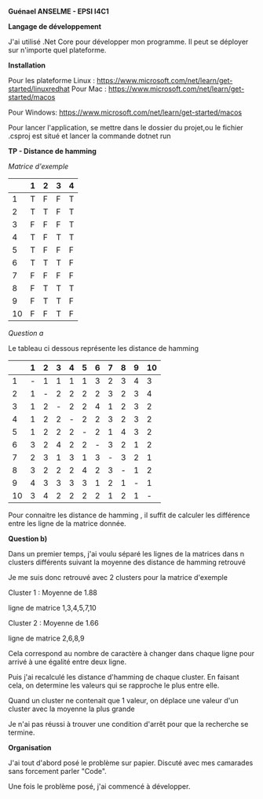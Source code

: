 
**Guénael ANSELME - EPSI I4C1**


**Langage de développement**

J'ai utilisé .Net Core pour développer mon programme. 
Il peut se déployer sur n'importe quel plateforme. 

**Installation**

Pour les plateforme Linux :
https://www.microsoft.com/net/learn/get-started/linuxredhat
Pour Mac : 
https://www.microsoft.com/net/learn/get-started/macos

Pour Windows:
https://www.microsoft.com/net/learn/get-started/macos

Pour lancer l'application, se mettre dans le dossier du projet,ou le fichier .csproj est situé et lancer la commande dotnet run




**TP - Distance de hamming**


*Matrice d'exemple*

|    |  1  |  2  |  3  |  4  |
|----|-----|-----|-----|-----|
| 1  |  T  |  F  |  F  |  T  |
| 2  |  T  |  T  |  F  |  T  |
| 3  |  F  |  F  |  F  |  T  |
| 4  |  T  |  F  |  T  |  T  |
| 5  |  T  |  F  |  F  |  F  |
| 6  |  T  |  T  |  T  |  F  |
| 7  |  F  |  F  |  F  |  F  |
| 8  |  F  |  T  |  T  |  T  |
| 9  |  F  |  T  |  T  |  F  |
| 10 |  F  |  F  |  T  |  F  |


*Question a*

Le tableau ci dessous représente les distance de hamming


|   |  1  |  2  |  3  |  4  |  5  |  6  |  7  |  8  |  9  |  10 |
|---|-----|-----|-----|-----|-----|-----|-----|-----|-----|-----|
|1  |  -  |  1  |  1  |  1  |  1  |  3  |  2  |  3  |  4  |  3  |
|2  |  1  |  -  |  2  |  2  |  2  |  2  |  3  |  2  |  3  |  4  |
|3  |  1  |  2  |  -  |  2  |  2  |  4  |  1  |  2  |  3  |  2  |
|4  |  1  |  2  |  2  |  -  |  2  |  2  |  3  |  2  |  3  |  2  |
|5  |  1  |  2  |  2  |  2  |  -  |  2  |  1  |  4  |  3  |  2  |
|6  |  3  |  2  |  4  |  2  |  2  |  -  |  3  |  2  |  1  |  2  |
|7  |  2  |  3  |  1  |  3  |  1  |  3  |  -  |  3  |  2  |  1  |
|8  |  3  |  2  |  2  |  2  |  4  |  2  |  3  |  -  |  1  |  2  |
|9  |  4  |  3  |  3  |  3  |  3  |  1  |  2  |  1  |  -  |  1  |
|10 |  3  |  4  |  2  |  2  |  2  |  2  |  1  |  2  |  1  |  -  |

Pour connaitre les distance de hamming , il suffit de calculer les différence entre les ligne de la matrice donnée.


**Question b)**

Dans un premier temps, j'ai voulu séparé les lignes de la matrices dans n clusters différents suivant la moyenne des distance de hamming retrouvé 

Je me suis donc retrouvé avec 2 clusters pour la matrice d'exemple

Cluster 1 : Moyenne de 1.88

ligne de matrice 1,3,4,5,7,10

Cluster 2 : Moyenne de 1.66

ligne de matrice 2,6,8,9

Cela correspond au nombre de caractère à changer dans chaque ligne pour arrivé à une égalité entre deux ligne. 

Puis j'ai recalculé les distance d'hamming de chaque cluster. En faisant cela, on determine les valeurs qui se rapproche le plus entre elle.

Quand un cluster ne contenait que 1 valeur, on déplace une valeur d'un cluster avec la moyenne la plus grande 

Je n'ai pas réussi à trouver une condition d'arrêt pour que la recherche se termine.

**Organisation**

J'ai tout d'abord posé le problème sur papier. Discuté avec mes camarades sans forcement parler "Code". 

Une fois le problème posé, j'ai commencé à développer.


